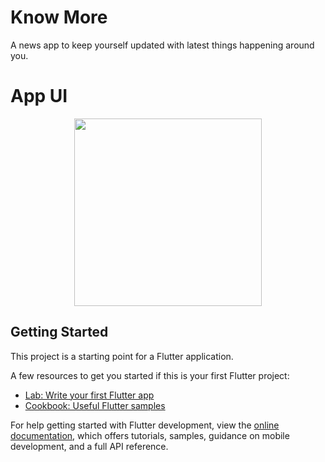 # Know More
A news app to keep yourself updated with latest things happening around you.

# App UI

<p align="center">
<img src="https://cdn.discordapp.com/attachments/787712939133108275/996808853985439785/know_more_2.gif" width="300px" />
</p>

## Getting Started

This project is a starting point for a Flutter application.

A few resources to get you started if this is your first Flutter project:

- [Lab: Write your first Flutter app](https://docs.flutter.dev/get-started/codelab)
- [Cookbook: Useful Flutter samples](https://docs.flutter.dev/cookbook)

For help getting started with Flutter development, view the
[online documentation](https://docs.flutter.dev/), which offers tutorials,
samples, guidance on mobile development, and a full API reference.
